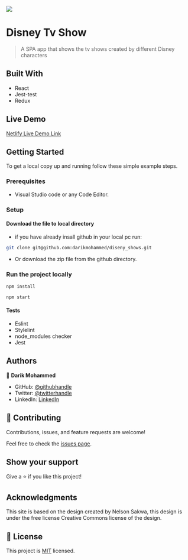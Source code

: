 ![](https://img.shields.io/badge/Microverse-blueviolet)

# Disney Tv Show

> A SPA app that shows the tv shows created by different Disney characters

## Built With

- React
- Jest-test
- Redux

## Live Demo

[Netlify Live Demo Link]()

## Getting Started

To get a local copy up and running follow these simple example steps.

### Prerequisites

- Visual Studio code or any Code Editor.

### Setup

#### Download the file to local directory

- if you have already insall github in your local pc run:

```sh
git clone git@github.com:darikmohammed/diseny_shows.git
```

- Or download the zip file from the github directory.

### Run the project locally

```sh
npm install
```

```sh
npm start
```

#### Tests

- Eslint
- Stylelint
- node_modules checker
- Jest

## Authors

👤 **Darik Mohammed**

- GitHub: [@githubhandle](https://github.com/darikmohammed)
- Twitter: [@twitterhandle](https://twitter.com/r_darik)
- LinkedIn: [LinkedIn](https://www.linkedin.com/in/darik-mohammed-57352120b/)

## 🤝 Contributing

Contributions, issues, and feature requests are welcome!

Feel free to check the [issues page](../../issues/).

## Show your support

Give a ⭐️ if you like this project!

## Acknowledgments

This site is based on the design created by Nelson Sakwa, this design is under the free license Creative Commons license of the design.

## 📝 License

This project is [MIT](./MIT.md) licensed.
